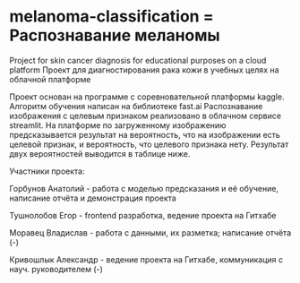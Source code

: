 # melanoma-classification = Распознавание меланомы
Project for skin cancer diagnosis for educational purposes on a cloud platform
Проект для диагностирования рака кожи в учебных целях на облачной платформе

Проект основан на программе с соревновательной платформы kaggle.
Алгоритм обучения написан на библиотеке fast.ai
Распознавание изображения с целевым признаком реализовано в облачном сервисе streamlit.
На платформе по загруженному изображению предсказывается результат на вероятность, что на изображении есть целевой признак, и вероятность, что целевого признака нету.
Результат двух вероятностей выводится в таблице ниже.

Участники проекта:

Горбунов Анатолий - работа с моделью предсказания и её обучение, написание отчёта и демонстрация проекта

Тушнолобов Егор - frontend разработка, ведение проекта на Гитхабе 

Моравец Владислав - работа с данными, их разметка; написание отчёта (-)

Кривошлык Александр - ведение проекта на Гитхабе, коммуникация с науч. руководителем (-)
